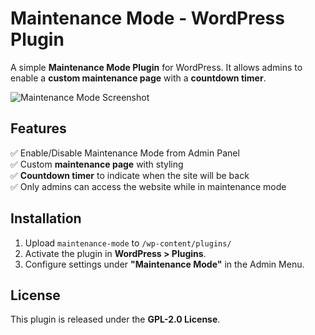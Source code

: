 # Maintenance Mode - WordPress Plugin

A simple **Maintenance Mode Plugin** for WordPress. It allows admins to enable a **custom maintenance page** with a **countdown timer**.

![Maintenance Mode Screenshot](screenshot-1.png)

## Features

✅ Enable/Disable Maintenance Mode from Admin Panel  
✅ Custom **maintenance page** with styling  
✅ **Countdown timer** to indicate when the site will be back  
✅ Only admins can access the website while in maintenance mode

## Installation

1. Upload `maintenance-mode` to `/wp-content/plugins/`
2. Activate the plugin in **WordPress > Plugins**.
3. Configure settings under **"Maintenance Mode"** in the Admin Menu.

## License

This plugin is released under the **GPL-2.0 License**.
